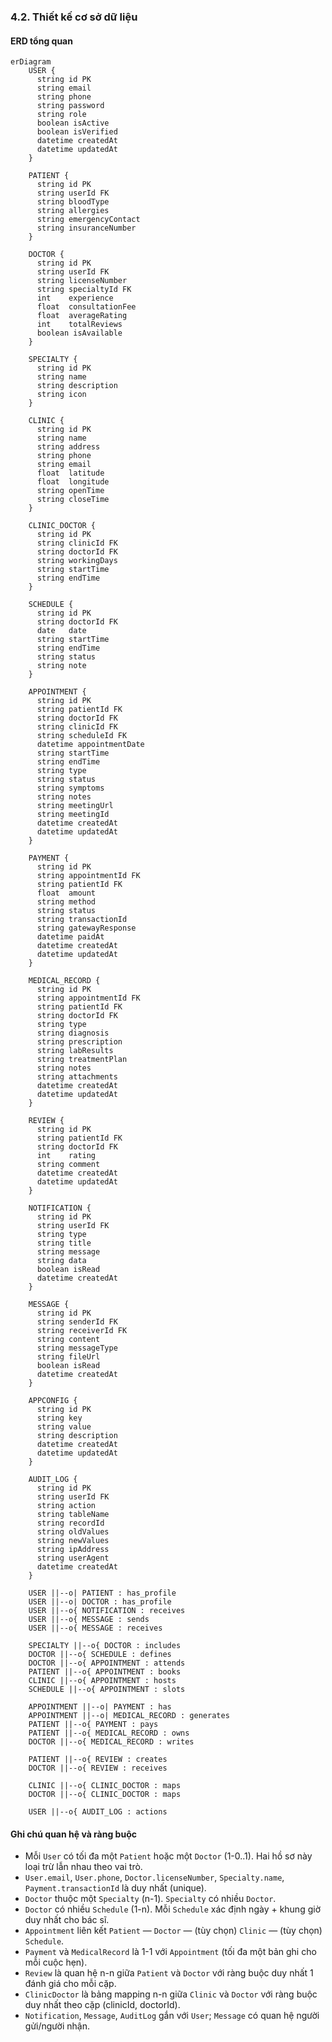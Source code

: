 ### 4.2. Thiết kế cơ sở dữ liệu

#### ERD tổng quan

```mermaid
erDiagram
    USER {
      string id PK
      string email
      string phone
      string password
      string role
      boolean isActive
      boolean isVerified
      datetime createdAt
      datetime updatedAt
    }

    PATIENT {
      string id PK
      string userId FK
      string bloodType
      string allergies
      string emergencyContact
      string insuranceNumber
    }

    DOCTOR {
      string id PK
      string userId FK
      string licenseNumber
      string specialtyId FK
      int    experience
      float  consultationFee
      float  averageRating
      int    totalReviews
      boolean isAvailable
    }

    SPECIALTY {
      string id PK
      string name
      string description
      string icon
    }

    CLINIC {
      string id PK
      string name
      string address
      string phone
      string email
      float  latitude
      float  longitude
      string openTime
      string closeTime
    }

    CLINIC_DOCTOR {
      string id PK
      string clinicId FK
      string doctorId FK
      string workingDays
      string startTime
      string endTime
    }

    SCHEDULE {
      string id PK
      string doctorId FK
      date   date
      string startTime
      string endTime
      string status
      string note
    }

    APPOINTMENT {
      string id PK
      string patientId FK
      string doctorId FK
      string clinicId FK
      string scheduleId FK
      datetime appointmentDate
      string startTime
      string endTime
      string type
      string status
      string symptoms
      string notes
      string meetingUrl
      string meetingId
      datetime createdAt
      datetime updatedAt
    }

    PAYMENT {
      string id PK
      string appointmentId FK
      string patientId FK
      float  amount
      string method
      string status
      string transactionId
      string gatewayResponse
      datetime paidAt
      datetime createdAt
      datetime updatedAt
    }

    MEDICAL_RECORD {
      string id PK
      string appointmentId FK
      string patientId FK
      string doctorId FK
      string type
      string diagnosis
      string prescription
      string labResults
      string treatmentPlan
      string notes
      string attachments
      datetime createdAt
      datetime updatedAt
    }

    REVIEW {
      string id PK
      string patientId FK
      string doctorId FK
      int    rating
      string comment
      datetime createdAt
      datetime updatedAt
    }

    NOTIFICATION {
      string id PK
      string userId FK
      string type
      string title
      string message
      string data
      boolean isRead
      datetime createdAt
    }

    MESSAGE {
      string id PK
      string senderId FK
      string receiverId FK
      string content
      string messageType
      string fileUrl
      boolean isRead
      datetime createdAt
    }

    APPCONFIG {
      string id PK
      string key
      string value
      string description
      datetime createdAt
      datetime updatedAt
    }

    AUDIT_LOG {
      string id PK
      string userId FK
      string action
      string tableName
      string recordId
      string oldValues
      string newValues
      string ipAddress
      string userAgent
      datetime createdAt
    }

    USER ||--o| PATIENT : has_profile
    USER ||--o| DOCTOR : has_profile
    USER ||--o{ NOTIFICATION : receives
    USER ||--o{ MESSAGE : sends
    USER ||--o{ MESSAGE : receives

    SPECIALTY ||--o{ DOCTOR : includes
    DOCTOR ||--o{ SCHEDULE : defines
    DOCTOR ||--o{ APPOINTMENT : attends
    PATIENT ||--o{ APPOINTMENT : books
    CLINIC ||--o{ APPOINTMENT : hosts
    SCHEDULE ||--o{ APPOINTMENT : slots

    APPOINTMENT ||--o| PAYMENT : has
    APPOINTMENT ||--o| MEDICAL_RECORD : generates
    PATIENT ||--o{ PAYMENT : pays
    PATIENT ||--o{ MEDICAL_RECORD : owns
    DOCTOR ||--o{ MEDICAL_RECORD : writes

    PATIENT ||--o{ REVIEW : creates
    DOCTOR ||--o{ REVIEW : receives

    CLINIC ||--o{ CLINIC_DOCTOR : maps
    DOCTOR ||--o{ CLINIC_DOCTOR : maps

    USER ||--o{ AUDIT_LOG : actions
```

#### Ghi chú quan hệ và ràng buộc
- Mỗi `User` có tối đa một `Patient` hoặc một `Doctor` (1-0..1). Hai hồ sơ này loại trừ lẫn nhau theo vai trò.
- `User.email`, `User.phone`, `Doctor.licenseNumber`, `Specialty.name`, `Payment.transactionId` là duy nhất (unique).
- `Doctor` thuộc một `Specialty` (n-1). `Specialty` có nhiều `Doctor`.
- `Doctor` có nhiều `Schedule` (1-n). Mỗi `Schedule` xác định ngày + khung giờ duy nhất cho bác sĩ.
- `Appointment` liên kết `Patient` — `Doctor` — (tùy chọn) `Clinic` — (tùy chọn) `Schedule`.
- `Payment` và `MedicalRecord` là 1-1 với `Appointment` (tối đa một bản ghi cho mỗi cuộc hẹn).
- `Review` là quan hệ n-n giữa `Patient` và `Doctor` với ràng buộc duy nhất 1 đánh giá cho mỗi cặp.
- `ClinicDoctor` là bảng mapping n-n giữa `Clinic` và `Doctor` với ràng buộc duy nhất theo cặp (clinicId, doctorId).
- `Notification`, `Message`, `AuditLog` gắn với `User`; `Message` có quan hệ người gửi/người nhận.



